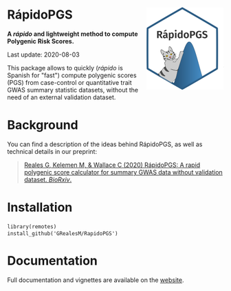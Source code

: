 # RápidoPGS <a href='http://GRealesM.github.io/RapidoPGS'><img src='man/figures/logo.png' align="right" height="190.5" /></a>

**A *rápido* and lightweight method to compute Polygenic Risk Scores.**

Last update: 2020-08-03

This package allows to quickly (*rápido* is Spanish for "fast") compute polygenic scores (PGS) from case-control or quantitative trait GWAS summary statistic datasets, without the need of an external validation dataset.

# Background

You can find a description of the ideas behind RápidoPGS, as well as technical details in our preprint:

> [Reales G, Kelemen M, & Wallace C (2020) RápidoPGS: A rapid polygenic score calculator for summary GWAS data without validation dataset. *BioRxiv*.](https://www.biorxiv.org/content/10.1101/2020.07.24.220392v1)

# Installation

```
library(remotes)
install_github('GRealesM/RapidoPGS')
```

# Documentation

Full documentation and vignettes are available on the [website](https://GRealesM.github.io/RapidoPGS).



